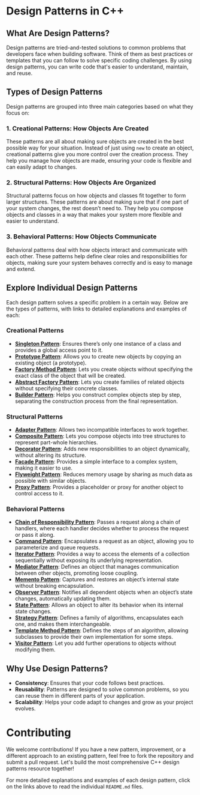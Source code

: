 # Design Patterns in C++

## What Are Design Patterns?

Design patterns are tried-and-tested solutions to common problems that developers face when building software. Think of them as best practices or templates that you can follow to solve specific coding challenges. By using design patterns, you can write code that's easier to understand, maintain, and reuse.

## Types of Design Patterns

Design patterns are grouped into three main categories based on what they focus on:

### 1. **Creational Patterns**: How Objects Are Created

These patterns are all about making sure objects are created in the best possible way for your situation. Instead of just using `new` to create an object, creational patterns give you more control over the creation process. They help you manage how objects are made, ensuring your code is flexible and can easily adapt to changes.

### 2. **Structural Patterns**: How Objects Are Organized

Structural patterns focus on how objects and classes fit together to form larger structures. These patterns are about making sure that if one part of your system changes, the rest doesn’t need to. They help you compose objects and classes in a way that makes your system more flexible and easier to understand.

### 3. **Behavioral Patterns**: How Objects Communicate

Behavioral patterns deal with how objects interact and communicate with each other. These patterns help define clear roles and responsibilities for objects, making sure your system behaves correctly and is easy to manage and extend.

## Explore Individual Design Patterns

Each design pattern solves a specific problem in a certain way. Below are the types of patterns, with links to detailed explanations and examples of each:

### Creational Patterns

- **[Singleton Pattern](./Singleton-Pattern.md)**: Ensures there’s only one instance of a class and provides a global access point to it.
- **[Prototype Pattern](./Prototype-Pattern.md)**: Allows you to create new objects by copying an existing object (a prototype).
- **[Factory Method Pattern](./Factory-Pattern.md)**: Lets you create objects without specifying the exact class of the object that will be created.
- **[Abstract Factory Pattern](./AbstractFactory/README.md)**: Lets you create families of related objects without specifying their concrete classes.
- **[Builder Pattern](./Builder/README.md)**: Helps you construct complex objects step by step, separating the construction process from the final representation.

### Structural Patterns

- **[Adapter Pattern](./Adapter/README.md)**: Allows two incompatible interfaces to work together.
- **[Composite Pattern](./Composite/README.md)**: Lets you compose objects into tree structures to represent part-whole hierarchies.
- **[Decorator Pattern](./Decorator/README.md)**: Adds new responsibilities to an object dynamically, without altering its structure.
- **[Facade Pattern](./Facade/README.md)**: Provides a simple interface to a complex system, making it easier to use.
- **[Flyweight Pattern](./Flyweight/README.md)**: Reduces memory usage by sharing as much data as possible with similar objects.
- **[Proxy Pattern](./Proxy/README.md)**: Provides a placeholder or proxy for another object to control access to it.

### Behavioral Patterns

- **[Chain of Responsibility Pattern](./ChainOfResponsibility/README.md)**: Passes a request along a chain of handlers, where each handler decides whether to process the request or pass it along.
- **[Command Pattern](./Command/README.md)**: Encapsulates a request as an object, allowing you to parameterize and queue requests.
- **[Iterator Pattern](./Iterator/README.md)**: Provides a way to access the elements of a collection sequentially without exposing its underlying representation.
- **[Mediator Pattern](./Mediator/README.md)**: Defines an object that manages communication between other objects, promoting loose coupling.
- **[Memento Pattern](./Memento/README.md)**: Captures and restores an object’s internal state without breaking encapsulation.
- **[Observer Pattern](./Observer/README.md)**: Notifies all dependent objects when an object’s state changes, automatically updating them.
- **[State Pattern](./State/README.md)**: Allows an object to alter its behavior when its internal state changes.
- **[Strategy Pattern](./Strategy/README.md)**: Defines a family of algorithms, encapsulates each one, and makes them interchangeable.
- **[Template Method Pattern](./TemplateMethod/README.md)**: Defines the steps of an algorithm, allowing subclasses to provide their own implementation for some steps.
- **[Visitor Pattern](./Visitor/README.md)**: Let you add further operations to objects without modifying them.

## Why Use Design Patterns?

- **Consistency**: Ensures that your code follows best practices.
- **Reusability**: Patterns are designed to solve common problems, so you can reuse them in different parts of your application.
- **Scalability**: Helps your code adapt to changes and grow as your project evolves.

# Contributing

We welcome contributions! If you have a new pattern, improvement, or a different approach to an existing pattern, feel free to fork the repository and submit a pull request. Let's build the most comprehensive C++ design patterns resource together!

For more detailed explanations and examples of each design pattern, click on the links above to read the individual `README.md` files.

